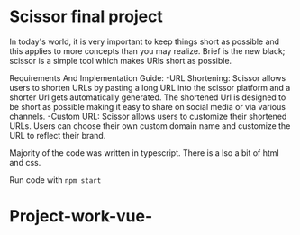 # Scissor final project
In today's world, it is very important to keep things short as possible and this applies to more concepts than you may realize. 
Brief is the new black; scissor is a simple tool which makes URls short as possible.

Requirements And Implementation Guide:
-URL Shortening: Scissor allows users to shorten URLs by pasting a long URL into the scissor platform and a shorter Url gets automatically generated.
The shortened Url is designed to be short as possible making it easy to share on social media or via various channels.
-Custom URL: Scissor allows users to customize their shortened URLs. Users can choose their own custom domain name and customize the URL to reflect their brand.

Majority of the code was written in typescript.
There is a lso a bit of html and css.

Run code with `npm start`
# Project-work-vue-

